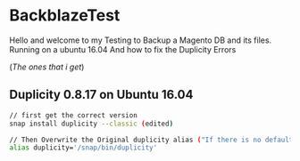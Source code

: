 # BackblazeTest
Hello and welcome to my Testing to Backup a Magento DB and its files. Running on a ubuntu 16.04 And how to fix the Duplicity Errors

(*The ones that i get*)

## Duplicity 0.8.17 on Ubuntu 16.04

```bash
// first get the correct version
snap install duplicity --classic (edited)

// Then Overwrite the Original duplicity alias ("If there is no default one, still do it to get that nice alias running")
alias duplicity='/snap/bin/duplicity'
```
